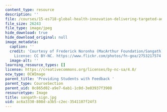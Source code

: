 ```yaml
---
content_type: resource
description: ''
file: /courses/15-es718-global-health-innovation-delivering-targeted-advice-to-an-organization-in-the-field-spring-2015/ac6a3330808da3b5c2ec3541107f24f3_sangath-sign.jpg
file_size: 26243
file_type: image/jpeg
hide_download: true
hide_download_original: null
image_metadata:
  caption: ''
  credit: 'Courtesy of Frederick Noronha (MacArthur Foundation/Sangath) on Flickr.
    License: CC BY-NC. https://www.flickr.com/photos/fn-goa/2753217574'
  image-alt: ''
learning_resource_types: []
license: https://creativecommons.org/licenses/by-nc-sa/4.0/
ocw_type: OCWImage
parent_title: 'Providing Students with Feedback '
parent_type: CourseSection
parent_uid: 0c865d02-a9e7-6ab1-1c0d-3e03937f3908
resourcetype: Image
title: sangath-sign.jpg
uid: ac6a3330-808d-a3b5-c2ec-3541107f24f3
---
```

